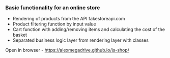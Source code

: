 ### Basic functionality for an online store

- Rendering of products from the API  fakestoreapi.com
- Product filtering function by input value
- Cart function with adding/removing items and calculating the cost of the basket
- Separated business logic layer from rendering layer with classes

Open in browser - https://alexmegadrive.github.io/js-shop/

